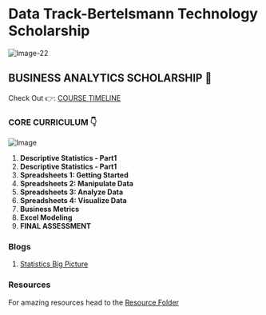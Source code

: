 # Data Track-Bertelsmann Technology Scholarship

![Image-22](https://udacity-email.s3.us-west-2.amazonaws.com/Bertelsmann_Year_3_Scholarship_Badge.png?bsft_aaid=affd8710-61ff-4001-baca-1d4a7303381d&bsft_eid=8b8ac158-6cee-4903-9dc5-9f4461c22ac7&utm_campaign=sch_600_2021-12-10_ndxxx_bertelsmann-year3-winner_global&utm_source=blueshift&utm_medium=email&utm_content=sch_600_2021-12-10_ndxxx_bertelsmann-year3-winner_global&bsft_clkid=da085e96-b90b-4526-aaa3-f3c5201cc76c&bsft_uid=65b36217-dd14-445e-89a7-531481b064ac&bsft_mid=25103d54-ae44-4a08-826d-acdc7d93d507&bsft_txnid=faff5dc7-a6e2-4499-8496-d58435653c8c&bsft_mime_type=html&bsft_ek=2021-12-11T17%3A42%3A19Z&bsft_lx=4&bsft_tv=30)

## BUSINESS ANALYTICS SCHOLARSHIP 🤩

Check Out 👉: [COURSE TIMELINE](https://github.com/OddExtension5/DataTrack-BertelsmannTechnology-Scholarship/blob/main/Data%20Track%20-%20Recommended%20Course%20Timeline.pdf)

### CORE CURRICULUM 👇

![Image](https://video.udacity-data.com/topher/2021/June/60d3852a_visuals-for-nd098-1/visuals-for-nd098-1.jpg)

1. **Descriptive Statistics - Part1**
2. **Descriptive Statistics - Part1**
3. **Spreadsheets 1: Getting Started**
4. **Spreadsheets 2: Manipulate Data**
5. **Spreadsheets 3: Analyze Data**
6. **Spreadsheets 4: Visualize Data**
7. **Business Metrics**
8. **Excel Modeling**
9. **FINAL ASSESSMENT**

### Blogs

1. [Statistics Big Picture](https://blog.jovian.ai/statistics-the-big-picture-645a698f9e82)


### Resources

For amazing resources head to the [Resource Folder](https://github.com/OddExtension5/DataTrack-BertelsmannTechnology-Scholarship/tree/main/Resources)
